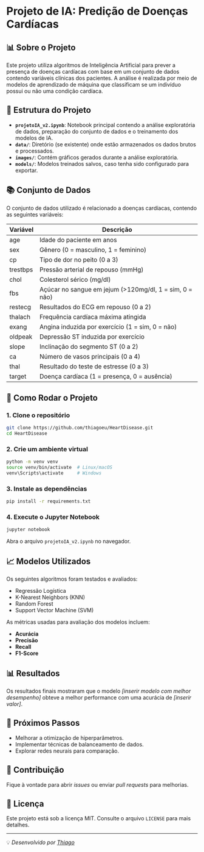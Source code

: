 # Projeto de IA: Predição de Doenças Cardíacas

## 📊 Sobre o Projeto

Este projeto utiliza algoritmos de Inteligência Artificial para prever a presença de doenças cardíacas com base em um conjunto de dados contendo variáveis clínicas dos pacientes. A análise é realizada por meio de modelos de aprendizado de máquina que classificam se um indivíduo possui ou não uma condição cardíaca.

## 📁 Estrutura do Projeto
- **`projetoIA_v2.ipynb`**: Notebook principal contendo a análise exploratória de dados, preparação do conjunto de dados e o treinamento dos modelos de IA.
- **`data/`**: Diretório (se existente) onde estão armazenados os dados brutos e processados.
- **`images/`**: Contém gráficos gerados durante a análise exploratória.
- **`models/`**: Modelos treinados salvos, caso tenha sido configurado para exportar.

## 📚 Conjunto de Dados
O conjunto de dados utilizado é relacionado a doenças cardíacas, contendo as seguintes variáveis:

| Variável  | Descrição                                     |
|-----------|-----------------------------------------------|
| age       | Idade do paciente em anos                     |
| sex       | Gênero (0 = masculino, 1 = feminino)          |
| cp        | Tipo de dor no peito (0 a 3)                  |
| trestbps  | Pressão arterial de repouso (mmHg)            |
| chol      | Colesterol sérico (mg/dl)                     |
| fbs       | Açúcar no sangue em jejum (>120mg/dl, 1 = sim, 0 = não) |
| restecg   | Resultados do ECG em repouso (0 a 2)          |
| thalach   | Frequência cardíaca máxima atingida           |
| exang     | Angina induzida por exercício (1 = sim, 0 = não) |
| oldpeak   | Depressão ST induzida por exercício           |
| slope     | Inclinação do segmento ST (0 a 2)             |
| ca        | Número de vasos principais (0 a 4)            |
| thal      | Resultado do teste de estresse (0 a 3)        |
| target    | Doença cardíaca (1 = presença, 0 = ausência)  |

## 🚀 Como Rodar o Projeto

### 1. Clone o repositório
```bash
git clone https://github.com/thiagoeu/HeartDisease.git
cd HeartDisease
```

### 2. Crie um ambiente virtual
```bash
python -m venv venv
source venv/bin/activate  # Linux/macOS
venv\Scripts\activate     # Windows
```

### 3. Instale as dependências
```bash
pip install -r requirements.txt
```

### 4. Execute o Jupyter Notebook
```bash
jupyter notebook
```

Abra o arquivo `projetoIA_v2.ipynb` no navegador.

## 📈 Modelos Utilizados
Os seguintes algoritmos foram testados e avaliados:
- Regressão Logística
- K-Nearest Neighbors (KNN)
- Random Forest
- Support Vector Machine (SVM)

As métricas usadas para avaliação dos modelos incluem:
- **Acurácia**
- **Precisão**
- **Recall**
- **F1-Score**

## 📊 Resultados
Os resultados finais mostraram que o modelo *[inserir modelo com melhor desempenho]* obteve a melhor performance com uma acurácia de *[inserir valor]*.

## 📌 Próximos Passos
- Melhorar a otimização de hiperparâmetros.
- Implementar técnicas de balanceamento de dados.
- Explorar redes neurais para comparação.

## 🤝 Contribuição
Fique à vontade para abrir *issues* ou enviar *pull requests* para melhorias.

## 📄 Licença
Este projeto está sob a licença MIT. Consulte o arquivo `LICENSE` para mais detalhes.

---

💡 *Desenvolvido por [Thiago](https://github.com/thiagoeu)*

